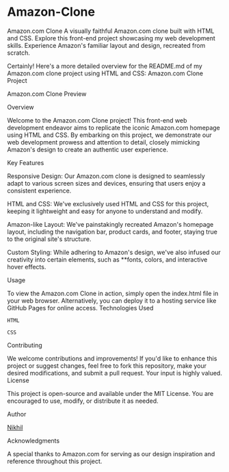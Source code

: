 # Amazon-Clone
Amazon.com Clone  A visually faithful Amazon.com clone built with HTML and CSS. Explore this front-end project showcasing my web development skills. Experience Amazon's familiar layout and design, recreated from scratch.


Certainly! Here's a more detailed overview for the README.md of my Amazon.com clone project using HTML and CSS:
Amazon.com Clone Project

Amazon.com Clone Preview

Overview

Welcome to the Amazon.com Clone project! This front-end web development endeavor aims to replicate the iconic Amazon.com homepage using HTML and CSS. By embarking on this project, we demonstrate our web development prowess and attention to detail, closely mimicking Amazon's design to create an authentic user experience.

Key Features

Responsive Design: Our Amazon.com clone is designed to seamlessly adapt to various screen sizes and devices, ensuring that users enjoy a consistent experience.

HTML and CSS: We've exclusively used HTML and CSS for this project, keeping it lightweight and easy for anyone to understand and modify.

Amazon-like Layout: We've painstakingly recreated Amazon's homepage layout, including the navigation bar, product cards, and footer, staying true to the original site's structure.

Custom Styling: While adhering to Amazon's design, we've also infused our creativity into certain elements, such as **fonts, colors, and interactive hover effects.

Usage

To view the Amazon.com Clone in action, simply open the index.html file in your web browser. Alternatively, you can deploy it to a hosting service like GitHub Pages for online access.
Technologies Used

    HTML

    CSS

Contributing

We welcome contributions and improvements! If you'd like to enhance this project or suggest changes, feel free to fork this repository, make your desired modifications, and submit a pull request. Your input is highly valued.
License

This project is open-source and available under the MIT License. You are encouraged to use, modify, or distribute it as needed.

Author

[Nikhil](https://github.com/NikIsLive)

Acknowledgments

A special thanks to Amazon.com for serving as our design inspiration and reference throughout this project.

